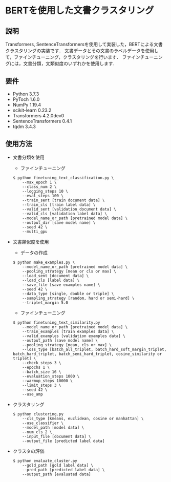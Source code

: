 # BERTを使用した文書クラスタリング

## 説明

Transformers, SentenceTransformersを使用して実装した，BERTによる文書クラスタリングの実装です．
文書データとその文書のラベルデータを使用して，ファインチューニング，クラスタリングを行います．
ファインチューニングには，文書分類，文類似度のいずれかを使用します．

## 要件

- Python 3.7.3
- PyToch 1.6.0
- NumPy 1.19.4
- scikit-learn 0.23.2
- Transformers 4.2.0dev0
- SentenceTransformers 0.4.1
- tqdm 3.4.3

## 使用方法

- 文書分類を使用

  - ファインチューニング
  
  ```
  $ python finetuning_text_classification.py \
      --max_epoch 1 \
      --class_num 2 \
      --logging_steps 10 \
      --eval_steps 100 \
      --train_sent [train document data] \
      --train_cls [train label data] \
      --valid_sent [validation document data] \
      --valid_cls [validation label data] \
      --model_name_or_path [pretrained model data] \
      --output_dir [save model name] \
      --seed 42 \
      --multi_gpu
  ```

- 文書類似度を使用

  - データの作成
  
  ```
  $ python make_examples.py \
      --model_name_or_path [pretrained model data] \
      --pooling_strategy [mean or cls or max] \
      --load_sent [document data] \
      --load_cls [label data] \
      --save_file [save examples name] \
      --seed 42 \
      --data_type [single, double or triple] \
      --sampling_strategy [random, hard or semi-hard] \
      --triplet_margin 5.0
  ```
  
  - ファインチューニング
  
  ```
  $ python finetuning_text_similarity.py
      --model_name_or_path [pretrained model data] \
      --train_examples [train examples data] \
      --valid_examples [validation examples data] \
      --output_path [save model name] \
      --pooling_strategy [mean, cls or max] \
      --loss_type [batch_all_triplet, batch_hard_soft_margin_triplet, batch_hard_triplet, batch_semi_hard_triplet, cosine_similarity or triplet] \
      --check_steps 3 \
      --epochs 1 \
      --batch_size 16 \
      --evaluation_steps 1000 \
      --warmup_steps 10000 \
      --limit_steps 3 \
      --seed 42 \
      --use_amp
  ```

- クラスタリング
  
  ```
  $ python clustering.py
      --cls_type [kmeans, euclidean, cosine or manhattan] \
      --use_classifier \
      --model_path [model data] \
      --num_cls 2 \
      --input_file [document data] \
      --output_file [predicted label data]
  ```

- クラスタの評価
  
  ```
  $ python evaluate_cluster.py
      --gold_path [gold label data] \
      --pred_path [predicted label data] \
      --output_path [evaluated data]
  ```